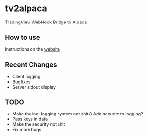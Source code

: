 # tv2alpaca
 TradingView WebHook Bridge to Alpaca

## How to use
Instructions on the [website]('http://tv2alpaca.com/')

## Recent Changes
* Client logging
* Bugfixes
* Server stdout display

## TODO
* Make the ind. logging system not shit
8 Add security to logging?
* Pass keys in data
* Make the security not shit
* Fix more bugs
